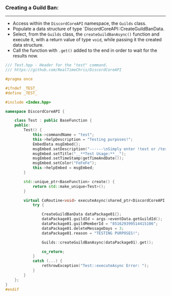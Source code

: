 ### **Creating a Guild Ban:**
---
- Access within the `DiscordCoreAPI` namespace, the `Guilds` class.
- Populate a data structure of type `DiscordCoreAPI::CreateGuildBanData.
- Select, from the `Guilds` class, the `createGuildBanAsync()` function and execute it, with a return value of type `void`, while passing it the created data structure.
- Call the function with `.get()` added to the end in order to wait for the results now.

```cpp
/// Test.hpp - Header for the "test" command.
/// https://github.com/RealTimeChris/DiscordCoreAPI

#pragma once

#ifndef _TEST_
#define _TEST_

#include <Index.hpp>

namespace DiscordCoreAPI {

	class Test : public BaseFunction {
	public:
		Test() {
			this->commandName = "test";
			this->helpDescription = "Testing purposes!";
			EmbedData msgEmbed{};
			msgEmbed.setDescription("------\nSimply enter !test or /test!\n------");
			msgEmbed.setTitle("__**Test Usage:**__");
			msgEmbed.setTimeStamp(getTimeAndDate());
			msgEmbed.setColor("FeFeFe");
			this->helpEmbed = msgEmbed;
		}

		std::unique_ptr<BaseFunction> create() {
			return std::make_unique<Test>();
		}

		virtual CoRoutine<void> executeAsync(shared_ptr<DiscordCoreAPI::BaseFunctionArguments> args) {
			try {

				CreateGuildBanData dataPackage01{};
				dataPackage01.guildId = args->eventData.getGuildId();
				dataPackage01.guildMemberId = "851629399514415106";
				dataPackage01.deleteMessageDays = 3;
				dataPackage01.reason = "TESTING PURPOSES!";

				Guilds::createGuildBanAsync(dataPackage01).get();

				co_return;
			}
			catch (...) {
				rethrowException("Test::executeAsync Error: ");
			}
		}
	};
}
#endif
```
